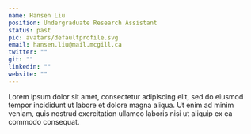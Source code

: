 ```yaml
---
name: Hansen Liu
position: Undergraduate Research Assistant
status: past
pic: avatars/defaultprofile.svg
email: hansen.liu@mail.mcgill.ca
twitter: ""
git: ""
linkedin: ""
website: ""
---
```


Lorem ipsum dolor sit amet, consectetur adipiscing elit, sed do eiusmod tempor incididunt ut labore et dolore magna aliqua. Ut enim ad minim veniam, quis nostrud exercitation ullamco laboris nisi ut aliquip ex ea commodo consequat.